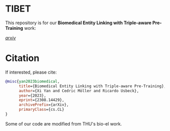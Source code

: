 # TIBET
This repository is for our **Biomedical Entity Linking with Triple-aware Pre-Training** work: 

[*arxiv*](https://arxiv.org/abs/2308.14429)





# Citation
If interested, please cite:
```bibtex
@misc{yan2023biomedical,
      title={Biomedical Entity Linking with Triple-aware Pre-Training}, 
      author={Xi Yan and Cedric Möller and Ricardo Usbeck},
      year={2023},
      eprint={2308.14429},
      archivePrefix={arXiv},
      primaryClass={cs.CL}
}
```

Some of our code are modified from THU's bio-el work.
